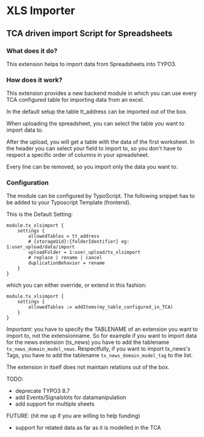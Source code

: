 # XLS Importer

## TCA driven import Script for Spreadsheets

### What does it do?

This extension helps to import data from Spreadsheets into TYPO3.

### How does it work?

This extension provides a new backend module in which you can use every TCA configured 
table for importing data from an excel.

In the default setup the table tt_address can be imported out of the box. 

When uploading the spreadsheet, you can select
the table you want to import data to.

After the upload, you will get a table with the data of the first worksheet. In the header
you can select your field to import to, so you don't have to respect a specific order of columns in your spreadsheet. 

Every line can be removed, so you import only the data you want to.

### Configuration

The module can be configured by TypoScript. The following snippet has to be added to your Typoscript Template (frontend).

This is the Default Setting:
```
module.tx_xlsimport {
	settings {
		allowedTables = tt_address
		# {storageUid}:{folderIdentifier} eg: 1:user_upload/data/import
		uploadFolder = 1:user_upload/tx_xlsimport
		# replace | rename | cancel
		duplicationBehavior = rename
	}
}
```
which you can either override, or extend in this fashion:

```
module.tx_xlsimport {
	settings {
		allowedTables := addItems(my_table_configured_in_TCA)
	}
}
```

*Important*: you have to specify the TABLENAME of an extension you want to import to, not the extensionname. So for example if you want to import data for the news extension (tx_news) you have to add the tablename `tx_news_domain_model_news`. Respectfully, if you want to import tx_news's Tags, you have to add the tablename `tx_news_domain_model_tag` to the list.

The extension in itself does not maintain relations out of the box. 

TODO:
- deprecate TYPO3 8.7
- add Events/Signalslots for datamanipulation
- add support for multiple sheets

FUTURE: (hit me up if you are willing to help funding)
- support for related data as far as it is modelled in the TCA

